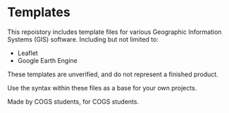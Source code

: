 # Templates
This repoistory includes template files for various Geographic Information Systems (GIS) software. Including but not limited to: 
  - Leaflet
  - Google Earth Engine

These templates are unverified, and do not represent a finished product. 

Use the syntax within these files as a base for your own projects.


Made by COGS students, for COGS students.
